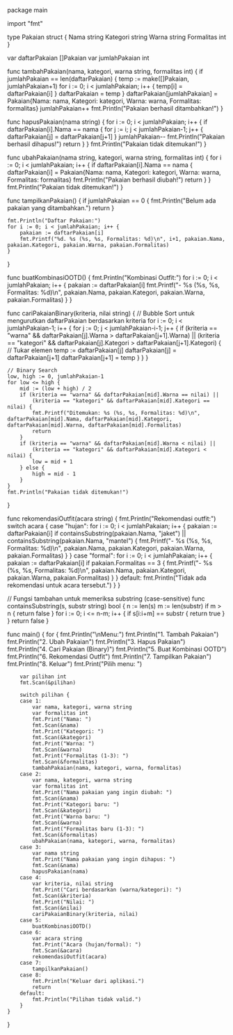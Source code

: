 package main

import "fmt"

type Pakaian struct {
	Nama       string
	Kategori   string
	Warna      string
	Formalitas int
}

var daftarPakaian []Pakaian
var jumlahPakaian int

func tambahPakaian(nama, kategori, warna string, formalitas int) {
	if jumlahPakaian == len(daftarPakaian) {
		temp := make([]Pakaian, jumlahPakaian+1)
		for i := 0; i < jumlahPakaian; i++ {
			temp[i] = daftarPakaian[i]
		}
		daftarPakaian = temp
	}
	daftarPakaian[jumlahPakaian] = Pakaian{Nama: nama, Kategori: kategori, Warna: warna, Formalitas: formalitas}
	jumlahPakaian++
	fmt.Println("Pakaian berhasil ditambahkan!")
}

func hapusPakaian(nama string) {
	for i := 0; i < jumlahPakaian; i++ {
		if daftarPakaian[i].Nama == nama {
			for j := i; j < jumlahPakaian-1; j++ {
				daftarPakaian[j] = daftarPakaian[j+1]
			}
			jumlahPakaian--
			fmt.Println("Pakaian berhasil dihapus!")
			return
		}
	}
	fmt.Println("Pakaian tidak ditemukan!")
}

func ubahPakaian(nama string, kategori, warna string, formalitas int) {
	for i := 0; i < jumlahPakaian; i++ {
		if daftarPakaian[i].Nama == nama {
			daftarPakaian[i] = Pakaian{Nama: nama, Kategori: kategori, Warna: warna, Formalitas: formalitas}
			fmt.Println("Pakaian berhasil diubah!")
			return
		}
	}
	fmt.Println("Pakaian tidak ditemukan!")
}

func tampilkanPakaian() {
	if jumlahPakaian == 0 {
		fmt.Println("Belum ada pakaian yang ditambahkan.")
		return
	}

	fmt.Println("Daftar Pakaian:")
	for i := 0; i < jumlahPakaian; i++ {
		pakaian := daftarPakaian[i]
		fmt.Printf("%d. %s (%s, %s, Formalitas: %d)\n", i+1, pakaian.Nama, pakaian.Kategori, pakaian.Warna, pakaian.Formalitas)
	}
}

func buatKombinasiOOTD() {
	fmt.Println("Kombinasi Outfit:")
	for i := 0; i < jumlahPakaian; i++ {
		pakaian := daftarPakaian[i]
		fmt.Printf("- %s (%s, %s, Formalitas: %d)\n", pakaian.Nama, pakaian.Kategori, pakaian.Warna, pakaian.Formalitas)
	}
}

func cariPakaianBinary(kriteria, nilai string) {
	// Bubble Sort untuk mengurutkan daftarPakaian berdasarkan kriteria
	for i := 0; i < jumlahPakaian-1; i++ {
		for j := 0; j < jumlahPakaian-i-1; j++ {
			if (kriteria == "warna" && daftarPakaian[j].Warna > daftarPakaian[j+1].Warna) ||
				(kriteria == "kategori" && daftarPakaian[j].Kategori > daftarPakaian[j+1].Kategori) {
				// Tukar elemen
				temp := daftarPakaian[j]
				daftarPakaian[j] = daftarPakaian[j+1]
				daftarPakaian[j+1] = temp
			}
		}
	}

	// Binary Search
	low, high := 0, jumlahPakaian-1
	for low <= high {
		mid := (low + high) / 2
		if (kriteria == "warna" && daftarPakaian[mid].Warna == nilai) ||
			(kriteria == "kategori" && daftarPakaian[mid].Kategori == nilai) {
			fmt.Printf("Ditemukan: %s (%s, %s, Formalitas: %d)\n", daftarPakaian[mid].Nama, daftarPakaian[mid].Kategori, daftarPakaian[mid].Warna, daftarPakaian[mid].Formalitas)
			return
		}
		if (kriteria == "warna" && daftarPakaian[mid].Warna < nilai) ||
			(kriteria == "kategori" && daftarPakaian[mid].Kategori < nilai) {
			low = mid + 1
		} else {
			high = mid - 1
		}
	}
	fmt.Println("Pakaian tidak ditemukan!")
}

func rekomendasiOutfit(acara string) {
	fmt.Println("Rekomendasi outfit:")
	switch acara {
	case "hujan":
		for i := 0; i < jumlahPakaian; i++ {
			pakaian := daftarPakaian[i]
			if containsSubstring(pakaian.Nama, "jaket") || containsSubstring(pakaian.Nama, "mantel") {
				fmt.Printf("- %s (%s, %s, Formalitas: %d)\n", pakaian.Nama, pakaian.Kategori, pakaian.Warna, pakaian.Formalitas)
			}
		}
	case "formal":
		for i := 0; i < jumlahPakaian; i++ {
			pakaian := daftarPakaian[i]
			if pakaian.Formalitas == 3 {
				fmt.Printf("- %s (%s, %s, Formalitas: %d)\n", pakaian.Nama, pakaian.Kategori, pakaian.Warna, pakaian.Formalitas)
			}
		}
	default:
		fmt.Println("Tidak ada rekomendasi untuk acara tersebut.")
	}
}

// Fungsi tambahan untuk memeriksa substring (case-sensitive)
func containsSubstring(s, substr string) bool {
	n := len(s)
	m := len(substr)
	if m > n {
		return false
	}
	for i := 0; i <= n-m; i++ {
		if s[i:i+m] == substr {
			return true
		}
	}
	return false
}

func main() {
	for {
		fmt.Println("\nMenu:")
		fmt.Println("1. Tambah Pakaian")
		fmt.Println("2. Ubah Pakaian")
		fmt.Println("3. Hapus Pakaian")
		fmt.Println("4. Cari Pakaian (Binary)")
		fmt.Println("5. Buat Kombinasi OOTD")
		fmt.Println("6. Rekomendasi Outfit")
		fmt.Println("7. Tampilkan Pakaian")
		fmt.Println("8. Keluar")
		fmt.Print("Pilih menu: ")

		var pilihan int
		fmt.Scan(&pilihan)

		switch pilihan {
		case 1:
			var nama, kategori, warna string
			var formalitas int
			fmt.Print("Nama: ")
			fmt.Scan(&nama)
			fmt.Print("Kategori: ")
			fmt.Scan(&kategori)
			fmt.Print("Warna: ")
			fmt.Scan(&warna)
			fmt.Print("Formalitas (1-3): ")
			fmt.Scan(&formalitas)
			tambahPakaian(nama, kategori, warna, formalitas)
		case 2:
			var nama, kategori, warna string
			var formalitas int
			fmt.Print("Nama pakaian yang ingin diubah: ")
			fmt.Scan(&nama)
			fmt.Print("Kategori baru: ")
			fmt.Scan(&kategori)
			fmt.Print("Warna baru: ")
			fmt.Scan(&warna)
			fmt.Print("Formalitas baru (1-3): ")
			fmt.Scan(&formalitas)
			ubahPakaian(nama, kategori, warna, formalitas)
		case 3:
			var nama string
			fmt.Print("Nama pakaian yang ingin dihapus: ")
			fmt.Scan(&nama)
			hapusPakaian(nama)
		case 4:
			var kriteria, nilai string
			fmt.Print("Cari berdasarkan (warna/kategori): ")
			fmt.Scan(&kriteria)
			fmt.Print("Nilai: ")
			fmt.Scan(&nilai)
			cariPakaianBinary(kriteria, nilai)
		case 5:
			buatKombinasiOOTD()
		case 6:
			var acara string
			fmt.Print("Acara (hujan/formal): ")
			fmt.Scan(&acara)
			rekomendasiOutfit(acara)
		case 7:
			tampilkanPakaian()
		case 8:
			fmt.Println("Keluar dari aplikasi.")
			return
		default:
			fmt.Println("Pilihan tidak valid.")
		}
	}
}
